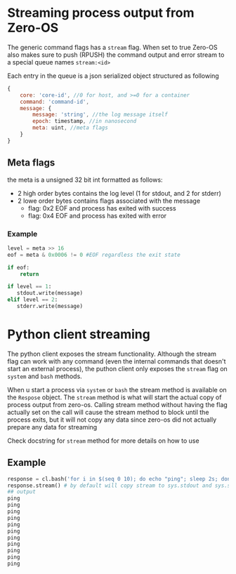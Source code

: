 # Streaming process output from Zero-OS
The generic command flags has a `stream` flag. When set to true Zero-OS also makes sure
to push (RPUSH) the command output and error stream to a special queue names `stream:<id>`

Each entry in the queue is a json serialized object structured as following

```javascript
{
	core: 'core-id', //0 for host, and >=0 for a container
	command: 'command-id',
	message: {
		message: 'string', //the log message itself
		epoch: timestamp, //in nanosecond
		meta: uint, //meta flags
	}
}
```

## Meta flags
the meta is a unsigned 32 bit int formatted as follows:
- 2 high order bytes contains the log level (1 for stdout, and 2 for stderr)
- 2 lowe order bytes contains flags associated with the message
	- flag: 0x2 EOF and process has exited with success
	- flag: 0x4 EOF and process has exited with error
	
### Example
```python
level = meta >> 16
eof = meta & 0x0006 != 0 #EOF regardless the exit state

if eof:
    return

if level == 1:
   stdout.write(message)
elif level == 2:
   stderr.write(message)
```

# Python client streaming
The python client exposes the stream functionality. Although the stream flag can work with 
any command (even the internal commands that doesn't start an external process), the puthon
client only exposes the `stream` flag on `system` and `bash` methods.
 
When u start a process via `system` or `bash` the stream method is available on the
`Respose` object. The `stream` method is what will start the actual copy of process output
from zero-os. Calling stream method without having the flag actually set on the call
will cause the stream method to block until the process exits, but it will not copy
any data since zero-os did not actually prepare any data for streaming

Check docstring for `stream` method for more details on how to use

## Example
```python
response = cl.bash('for i in $(seq 0 10); do echo "ping"; sleep 2s; done', stream=True)
response.stream() # by default will copy stream to sys.stdout and sys.stderr
## output
ping
ping
ping
ping
ping
ping
ping
ping
ping
ping
ping

```